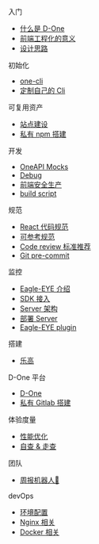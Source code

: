 <!-- docs/_sidebar.md -->

入门
* [什么是 D-One](/)
* [前端工程化的意义](/zh-cn/start/sense)
* [设计思路](/zh-cn/start/ideas)

初始化
* [one-cli](/zh-cn/one-cli/)
* [定制自己的 Cli](/zh-cn/one-cli/custom)

可复用资产
* [站点建设](/zh-cn/multiplex/)
* [私有 npm 搭建](/zh-cn/multiplex/npm)

开发
* [OneAPI Mocks](/zh-cn/develop/mock)
* [Debug](/zh-cn/develop/debug)
* [前端安全生产](/zh-cn/develop/safe-production)
* [build script](/zh-cn/develop/build)

规范
* [React 代码规范](/zh-cn/norm/react)
* [可参考规范](/zh-cn/norm/refer)
* [Code review 标准推荐](/zh-cn/norm/code-review)
* [Git pre-commit](/zh-cn/norm/pre-commit)

监控
* [Eagle-EYE 介绍](/zh-cn/eagle/)
* [SDK 接入](/zh-cn/eagle/quickstart)
* [Server 架构](/zh-cn/eagle/server)
* [部署 Server](/zh-cn/eagle/server)
* [Eagle-EYE plugin](/zh-cn/eagle/plugin)

搭建
* [乐高](/zh-cn/legao/)

D-One 平台
* [D-One](/zh-cn/d-one/)
* [私有 Gitlab 搭建](/zh-cn/d-one/gitlab)

体验度量
* [性能优化](/zh-cn/experience/performance)
* [自查 & 走查](/zh-cn/experience/)

团队
* [周报机器人🤖️](zh-cn/team/robot)

devOps
* [环境配置](/zh-cn/devops/)
* [Nginx 相关](/zh-cn/devops/nginx)
* [Docker 相关](/zh-cn/devops/docker)